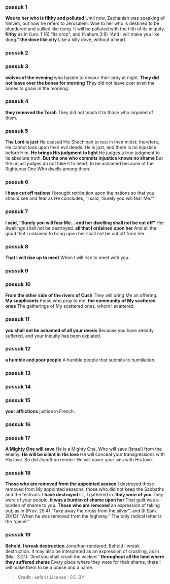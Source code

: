
### passuk 1
<b>Woe to her who is filthy and polluted</b> Until now, Zephaniah was speaking of Ninveh, but now he refers to Jerusalem: Woe to her who is destined to be plundered and sullied like dung. It will be polluted with the filth of its iniquity. <b>filthy</b> as in (Lev. 1:16) “its crop”; and (Nahum 3:6) “And I will make you like dung.”
<b>the dove like city</b> Like a silly dove, without a heart.

### passuk 2

### passuk 3
<b>wolves of the evening</b> who hasten to devour their prey at night.
<b>They did not leave over the bones for morning</b> They did not leave over even the bones to gnaw in the morning.

### passuk 4
<b>they removed the Torah</b> They did not teach it to those who inquired of them.

### passuk 5
<b>The Lord is just</b> He caused His Shechinah to rest in their midst; therefore, He cannot look upon their evil deeds. He is just, and there is no injustice before Him.
<b>He brings His judgment to light</b> He judges a true judgment to its absolute truth.
<b>But the one who commits injustice knows no shame</b> But the unjust judges do not take it to heart, to be ashamed because of the Righteous One Who dwells among them.

### passuk 6
<b>I have cut off nations</b> I brought retribution upon the nations so that you should see and fear as He concludes, “I said, ‘Surely you will fear Me.’”

### passuk 7
<b>I said, “Surely you will fear Me... and her dwelling shall not be cut off”</b> Her dwellings shall not be destroyed.
<b>all that I ordained upon her</b> And all the good that I ordained to bring upon her shall not be cut off from her.

### passuk 8
<b>That I will rise up to meet</b> When I will rise to meet with you.

### passuk 9

### passuk 10
<b>From the other side of the rivers of Cush</b> They will bring Me an offering.
<b>My supplicants</b> those who pray to me.
<b>the community of My scattered ones</b> The gatherings of My scattered ones, whom I scattered.

### passuk 11
<b>you shall not be ashamed of all your deeds</b> Because you have already suffered, and your iniquity has been expiated.

### passuk 12
<b>a humble and poor people</b> A humble people that submits to humiliation.

### passuk 13

### passuk 14

### passuk 15
<b>your afflictions</b> justice in French.

### passuk 16

### passuk 17
<b>A Mighty One will save</b> He is a Mighty One, Who will save [Israel] from the enemy.
<b>He will be silent in His love</b> He will conceal your transgressions with His love. So did <i>Jonathan</i> render: He will cover your sins with His love.

### passuk 18
<b>Those who are removed from the appointed season</b> I destroyed those removed from My appointed seasons, those who did not keep the Sabbaths and the festivals.
<b>I have destroyed</b> lit., I gathered in.
<b>they were of you</b> They were of your people.
<b>it was a burden of shame upon her</b> That guilt was a burden of shame to you.
<b>Those who are removed</b> an expression of taking out, as in (Prov. 25:4) “Take away the dross from the silver”; and (II Sam. 20:13) “When he was removed from the highway.” The only radical letter is the “gimel.”

### passuk 19
<b>Behold, I wreak destruction</b> <i>Jonathan</i> rendered: Behold I wreak destruction. It may also be interpreted as an expression of crushing, as in (Mal. 3:21): “And you shall crush the wicked.”
<b>throughout all the land where they suffered shame</b> Every place where they were for their shame, there I will make them to be a praise and a name.

>Credit : sefaris
>License : CC-BY
